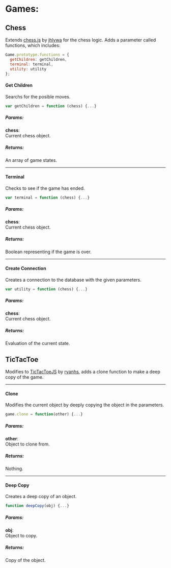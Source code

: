 # Games:
## Chess
Extends [chess.js] by [jhlywa] for the chess logic. Adds a parameter called functions, which includes:

```javascript
Game.prototype.functions = {
  getChildren: getChildren,
  terminal: terminal,
  utility: utility
};
```

#### Get Children
Searchs for the posible moves.
```javascript
var getChildren = function (chess) {...}
```
##### Params:
**chess**:  
Current chess object.  

##### Returns:
An array of game states.  

---
#### Terminal
Checks to see if the game has ended.
```javascript
var terminal = function (chess) {...}
```
##### Params:
**chess**:  
Current chess object. 

##### Returns:
Boolean representing if the game is over.  

---
#### Create Connection
Creates a connection to the database with the given parameters.
```javascript
var utility = function (chess) {...}
```
##### Params:
**chess**:  
Current chess object. 

##### Returns:
Evaluation of the current state.  

## TicTacToe
Modifies to [TicTacToeJS] by [ryanhs], adds a clone function to make a deep copy of the game.

---
#### Clone
Modifies the current object by deeply copying the object in the parameters.
```javascript
game.clone = function(other) {...}
```
##### Params:
**other**:  
Object to clone from.  

##### Returns:
Nothing.  

---
#### Deep Copy
Creates a deep copy of an object.
```javascript
function deepCopy(obj) {...}
```
##### Params:
**obj**:  
Object to copy.  

##### Returns:
Copy of the object.  


   [chess.js]: <https://github.com/jhlywa/chess.js>
   [jhlywa]: <https://github.com/jhlywa>
   [TicTacToeJS]: <https://github.com/ryanhs/TicTacToeJS>
   [ryanhs]: <https://github.com/ryanhs/>
